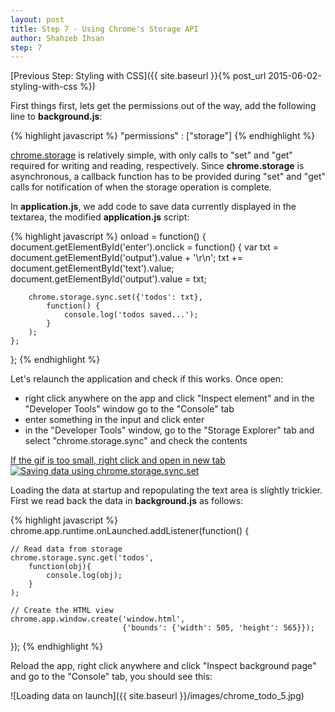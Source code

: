 ```yaml
---
layout: post
title: Step 7 - Using Chrome's Storage API
author: Shahzeb Ihsan
step: 7
---
```


[Previous Step: Styling with CSS]({{ site.baseurl }}{% post_url 2015-06-02-styling-with-css %})

First things first, lets get the permissions out of the way, add the following line to **background.js**:

{% highlight javascript %}
"permissions" : ["storage"]
{% endhighlight %}


[chrome.storage](https://developer.chrome.com/extensions/storage) is relatively simple, with only calls to "set" and "get" required for writing and reading, respectively. Since **chrome.storage** is asynchronous, a callback function has to be provided during "set" and "get" calls for notification of when the storage operation is complete.

In **application.js**, we add code to save data currently displayed in the textarea, the modified **application.js** script:

{% highlight javascript %}
onload = function() {
    document.getElementById('enter').onclick = function() {
        var txt = document.getElementById('output').value + '\r\n';
        txt += document.getElementById('text').value;
        document.getElementById('output').value = txt;

        chrome.storage.sync.set({'todos': txt},
            function() {
                console.log('todos saved...');
            }
        );
    };
};
{% endhighlight %}

Let's relaunch the application and check if this works. Once open:
- right click anywhere on the app and click "Inspect element" and in the "Developer Tools" window go to the "Console" tab
- enter something in the input and click enter
- in the "Developer Tools" window, go to the "Storage Explorer" tab and select "chrome.storage.sync" and check the contents

<script>
console.log("asdasda");
popup();
</script>

<p><a href = "javascript:void(0);" onclick=console.log("yuuuu") id="test">If the gif is too small, right click and open in new tab<img src="/chrome_todo/images/set_animation.gif" alt="Saving data using chrome.storage.sync.set"></a></p>

Loading the data at startup and repopulating the text area is slightly trickier. First we read back the data in **background.js** as follows:

{% highlight javascript %}
chrome.app.runtime.onLaunched.addListener(function() {

    // Read data from storage
    chrome.storage.sync.get('todos',
        function(obj){
            console.log(obj);
        }
    );

    // Create the HTML view
    chrome.app.window.create('window.html',
                             {'bounds': {'width': 505, 'height': 565}});

});
{% endhighlight %}

Reload the app, right click anywhere and click "Inspect background page" and go to the "Console" tab, you should see this:

![Loading data on launch]({{ site.baseurl }}/images/chrome_todo_5.jpg)
